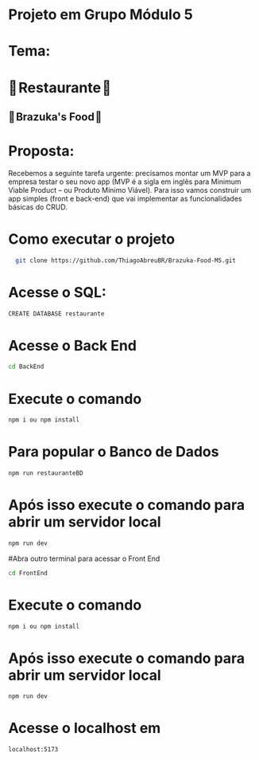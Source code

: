 # Projeto em Grupo Módulo 5

# Tema:

# 🍛 Restaurante 🍝

## 🥘 Brazuka's Food 🍛



# Proposta: 

Recebemos a seguinte tarefa urgente: precisamos montar um MVP para a empresa testar o seu novo app (MVP é a sigla em inglês para Minimum Viable Product – ou Produto Mínimo Viável). Para isso vamos construir um app simples (front e back-end) que vai implementar as funcionalidades básicas do CRUD.


# Como executar o projeto

```bash
  git clone https://github.com/ThiagoAbreuBR/Brazuka-Food-M5.git
```

# Acesse o SQL:
```bash
CREATE DATABASE restaurante
```
# Acesse o Back End
```bash
cd BackEnd
```
# Execute o comando 
```bash
npm i ou npm install
```
# Para popular o Banco de Dados
```bash
npm run restauranteBD
```
# Após isso execute o comando para abrir um servidor local
```bash
npm run dev
```
#Abra outro terminal para acessar o Front End
```bash
cd FrontEnd
```
# Execute o comando 
```bash
npm i ou npm install
```
# Após isso execute o comando para abrir um servidor local
```bash
npm run dev 
```
# Acesse o localhost em
```bash
localhost:5173 
```
